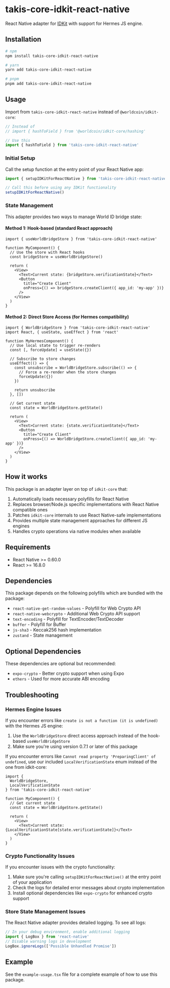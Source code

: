 # takis-core-idkit-react-native

React Native adapter for [IDKit](https://docs.world.org/id/idkit) with support for Hermes JS engine.

## Installation

```bash
# npm
npm install takis-core-idkit-react-native

# yarn
yarn add takis-core-idkit-react-native

# pnpm
pnpm add takis-core-idkit-react-native
```

## Usage

Import from `takis-core-idkit-react-native` instead of `@worldcoin/idkit-core`:

```typescript
// Instead of
// import { hashToField } from '@worldcoin/idkit-core/hashing'

// Use this
import { hashToField } from 'takis-core-idkit-react-native'
```

### Initial Setup

Call the setup function at the entry point of your React Native app:

```typescript
import { setupIDKitForReactNative } from 'takis-core-idkit-react-native'

// Call this before using any IDKit functionality
setupIDKitForReactNative()
```

### State Management

This adapter provides two ways to manage World ID bridge state:

#### Method 1: Hook-based (standard React approach)

```tsx
import { useWorldBridgeStore } from 'takis-core-idkit-react-native'

function MyComponent() {
  // Use the store with React hooks
  const bridgeStore = useWorldBridgeStore()
  
  return (
    <View>
      <Text>Current state: {bridgeStore.verificationState}</Text>
      <Button 
        title="Create Client" 
        onPress={() => bridgeStore.createClient({ app_id: 'my-app' })}
      />
    </View>
  )
}
```

#### Method 2: Direct Store Access (for Hermes compatibility)

```tsx
import { WorldBridgeStore } from 'takis-core-idkit-react-native'
import React, { useState, useEffect } from 'react'

function MyHermesComponent() {
  // Use local state to trigger re-renders
  const [, forceUpdate] = useState({})
  
  // Subscribe to store changes
  useEffect(() => {
    const unsubscribe = WorldBridgeStore.subscribe(() => {
      // Force a re-render when the store changes
      forceUpdate({})
    })
    
    return unsubscribe
  }, [])
  
  // Get current state
  const state = WorldBridgeStore.getState()
  
  return (
    <View>
      <Text>Current state: {state.verificationState}</Text>
      <Button 
        title="Create Client" 
        onPress={() => WorldBridgeStore.createClient({ app_id: 'my-app' })}
      />
    </View>
  )
}
```

## How it works

This package is an adapter layer on top of `idkit-core` that:

1. Automatically loads necessary polyfills for React Native
2. Replaces browser/Node.js specific implementations with React Native compatible ones
3. Patches `idkit-core` internals to use React Native-safe implementations
4. Provides multiple state management approaches for different JS engines
5. Handles crypto operations via native modules when available

## Requirements

- React Native >= 0.60.0
- React >= 16.8.0

## Dependencies

This package depends on the following polyfills which are bundled with the package:

- `react-native-get-random-values` - Polyfill for Web Crypto API
- `react-native-webcrypto` - Additional Web Crypto API support
- `text-encoding` - Polyfill for TextEncoder/TextDecoder
- `buffer` - Polyfill for Buffer
- `js-sha3` - Keccak256 hash implementation
- `zustand` - State management

## Optional Dependencies

These dependencies are optional but recommended:

- `expo-crypto` - Better crypto support when using Expo
- `ethers` - Used for more accurate ABI encoding

## Troubleshooting

### Hermes Engine Issues

If you encounter errors like `create is not a function (it is undefined)` with the Hermes JS engine:

1. Use the `WorldBridgeStore` direct access approach instead of the hook-based `useWorldBridgeStore`
2. Make sure you're using version 0.7.1 or later of this package

If you encounter errors like `Cannot read property 'PreparingClient' of undefined`, use our included `LocalVerificationState` enum instead of the one from idkit-core:

```tsx
import { 
  WorldBridgeStore, 
  LocalVerificationState 
} from 'takis-core-idkit-react-native'

function MyComponent() {
  // Get current state
  const state = WorldBridgeStore.getState()
  
  return (
    <View>
      <Text>Current state: {LocalVerificationState[state.verificationState]}</Text>
    </View>
  )
}
```

### Crypto Functionality Issues

If you encounter issues with the crypto functionality:

1. Make sure you're calling `setupIDKitForReactNative()` at the entry point of your application
2. Check the logs for detailed error messages about crypto implementation
3. Install optional dependencies like `expo-crypto` for enhanced crypto support

### Store State Management Issues

The React Native adapter provides detailed logging. To see all logs:

```typescript
// In your debug environment, enable additional logging
import { LogBox } from 'react-native'
// Disable warning logs in development
LogBox.ignoreLogs(['Possible Unhandled Promise'])
```

## Example

See the `example-usage.tsx` file for a complete example of how to use this package.